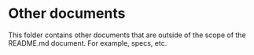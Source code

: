 # Other documents
This folder contains other documents that are outside of the scope of the README.md document.
For example, specs, etc.

